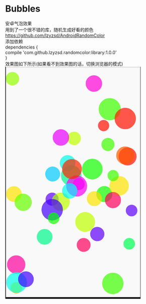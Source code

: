 # Bubbles
安卓气泡效果  
用到了一个很不错的库，随机生成好看的颜色  https://github.com/lzyzsd/AndroidRandomColor   
添加依赖   
dependencies {   
   compile 'com.github.lzyzsd.randomcolor:library:1.0.0'   
}   
效果图如下所示(如果看不到效果图的话，切换浏览器的模式)   
![](http://github.com/946898963/Bubbles/raw/master/fulutupian/xiaoguotu.gif)  
